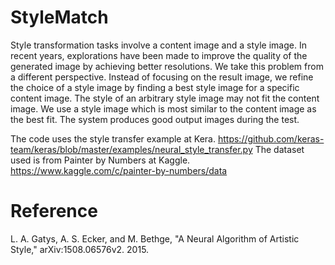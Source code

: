 # StyleMatch
Style transformation tasks involve a content image and a style image. In recent years, explorations have been made to improve the quality of the generated image by achieving better resolutions. We take this problem from a different perspective. Instead of focusing on the result image, we refine the choice of a style image by finding a best style image for a specific content image. The style of an arbitrary style image may not fit the content image. We use a style image which is most similar to the content image as the best fit. The system produces good output images during the test.

The code uses the style transfer example at Kera. https://github.com/keras-team/keras/blob/master/examples/neural_style_transfer.py
The dataset used is from Painter by Numbers at Kaggle. https://www.kaggle.com/c/painter-by-numbers/data

# Reference
L. A. Gatys, A. S. Ecker, and M. Bethge, "A Neural Algorithm of Artistic Style," arXiv:1508.06576v2. 2015. 
